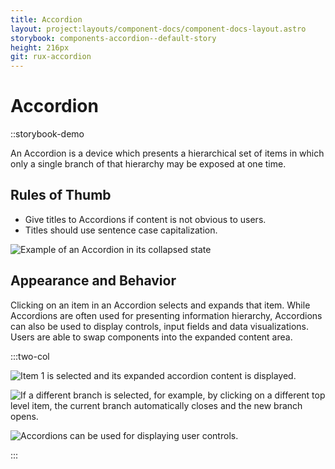 ```yaml
---
title: Accordion
layout: project:layouts/component-docs/component-docs-layout.astro
storybook: components-accordion--default-story
height: 216px
git: rux-accordion
---
```


# Accordion

::storybook-demo

An Accordion is a device which presents a hierarchical set of items in which only a single branch of that hierarchy may be exposed at one time.

## Rules of Thumb

- Give titles to Accordions if content is not obvious to users.
- Titles should use sentence case capitalization.

![Example of an Accordion in its collapsed state](/img/components/accordion-1.png)

## Appearance and Behavior

Clicking on an item in an Accordion selects and expands that item. While Accordions are often used for presenting information hierarchy, Accordions can also be used to display controls, input fields and data visualizations. Users are able to swap components into the expanded content area.

:::two-col

![Item 1 is selected and its expanded accordion content is displayed.](/img/components/accordion-2.png "Do: Item 1 is selected and its expanded accordion content is displayed.")

![If a different branch is selected, for example, by clicking on a different top level item, the current branch automatically closes and the new branch opens.](/img/components/accordion-3.png "If a different branch is selected, for example, by clicking on a different top level item, the current branch automatically closes and the new branch opens.")

![Accordions can be used for displaying user controls.](/img/components/accordion-4.png "Accordions can be used for displaying user controls.")

:::
